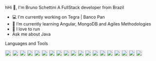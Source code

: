 hHi 👋, I'm Bruno Schettini
A FullStack developer from Brazil
- 💻 I'm currently working on Tegra | Banco Pan
- 🌱 I’m currently learning Angular, MongoDB and Agiles Methodologies
- 🏃 I love to run
- Ask me about Java

Languages and Tools

<p>
<img height="20" src="https://user-images.githubusercontent.com/2788848/110840074-0cae2c80-8283-11eb-8bcc-78a75e640448.png" alt="html"/>
<img height="20" src="https://user-images.githubusercontent.com/2788848/110840072-0c159600-8283-11eb-97d1-90cba0656cf6.png" alt="css"/>
<img height="20" src="https://user-images.githubusercontent.com/2788848/110840069-0b7cff80-8283-11eb-85a4-2edce4395438.png" alt="javascript"/>
<img height="20" src="https://user-images.githubusercontent.com/2788848/110840083-0ddf5980-8283-11eb-8422-42015f1a7704.png" alt="typescript"/>
<img height="20" src="https://user-images.githubusercontent.com/2788848/110840080-0d46c300-8283-11eb-9168-ae67bb137d49.png" alt="agile"/>
<img height="20" src="https://user-images.githubusercontent.com/2788848/110840076-0cae2c80-8283-11eb-81aa-c98350bb5eb9.png" alt="spring"/>
<img height="20" src="https://user-images.githubusercontent.com/2788848/110840081-0d46c300-8283-11eb-851f-7dbb049c9f16.png" alt="jsf"/>
<img height="20" src="https://user-images.githubusercontent.com/2788848/110840064-0ae46900-8283-11eb-9c06-ab836b847bf2.png" alt="primfaces"/>
<img height="20" src="https://user-images.githubusercontent.com/2788848/110840082-0d46c300-8283-11eb-8b32-dd328eec2c06.png" alt="php"/>
<img height="20" src="https://user-images.githubusercontent.com/2788848/110840066-0ae46900-8283-11eb-9f30-ab1571a7aa1a.png" alt="mysql"/>
<img height="20" src="https://user-images.githubusercontent.com/2788848/110840068-0b7cff80-8283-11eb-8a86-47e09539e6c4.png" alt="postgresql"/>
<img height="20" src="https://user-images.githubusercontent.com/2788848/110840071-0c159600-8283-11eb-8057-ff200bfbeca9.png" alt="oracle"/>
<img height="20" src="https://user-images.githubusercontent.com/2788848/110841181-58ada100-8284-11eb-9141-b4d5f00f4fa4.png" alt="tibco"/>
<img height="20" src="https://user-images.githubusercontent.com/2788848/110841281-77ac3300-8284-11eb-871e-9ae70e4bbbe9.png" alt="java"/>
<img height="20" src="https://user-images.githubusercontent.com/2788848/110841302-7e3aaa80-8284-11eb-9306-8eb346f1f055.png" alt="angular"/>
<img height="20" src="https://user-images.githubusercontent.com/2788848/110841350-898dd600-8284-11eb-8bd5-65afc569e918.png" alt="wordpress"/>
<img height="20" src="https://user-images.githubusercontent.com/2788848/110841390-93afd480-8284-11eb-8f76-ad65a75e42f9.jpg" alt="jira"/>
<img height="20" src="https://user-images.githubusercontent.com/2788848/110841456-a6c2a480-8284-11eb-923f-9579f17b6ec6.png" alt="git"/>
<img height="20" src="https://user-images.githubusercontent.com/2788848/110841465-aa562b80-8284-11eb-8ca0-3fc6d91d200d.png" alt="agile"/>   
<p>

